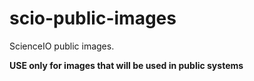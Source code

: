 # scio-public-images

ScienceIO public images.

**USE only for images that will be used in public systems**
